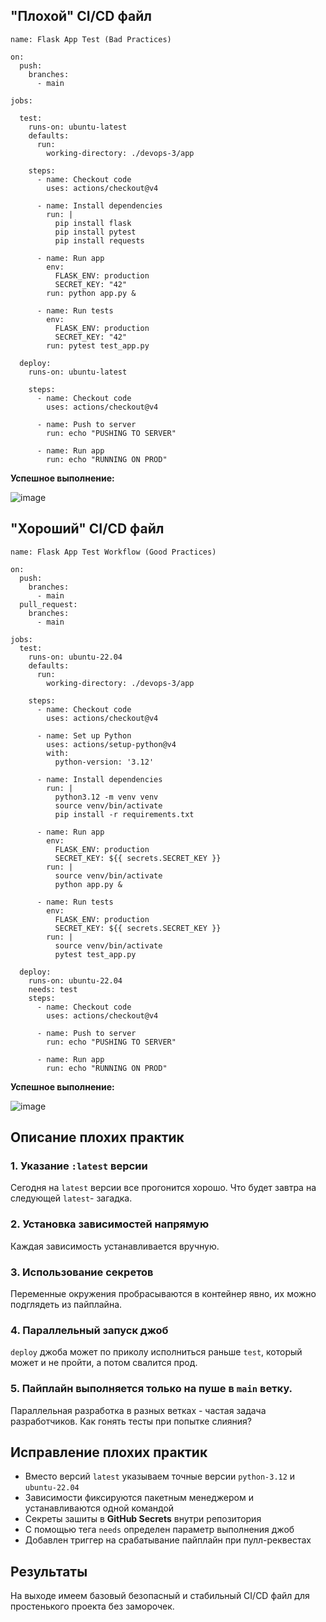 ## "Плохой" CI/CD файл

```
name: Flask App Test (Bad Practices)

on:
  push:
    branches:
      - main

jobs:

  test:
    runs-on: ubuntu-latest
    defaults:
      run:
        working-directory: ./devops-3/app

    steps:
      - name: Checkout code
        uses: actions/checkout@v4

      - name: Install dependencies
        run: |
          pip install flask
          pip install pytest
          pip install requests

      - name: Run app
        env:
          FLASK_ENV: production
          SECRET_KEY: "42"
        run: python app.py &

      - name: Run tests
        env:
          FLASK_ENV: production
          SECRET_KEY: "42"
        run: pytest test_app.py

  deploy:
    runs-on: ubuntu-latest

    steps:
      - name: Checkout code
        uses: actions/checkout@v4

      - name: Push to server
        run: echo "PUSHING TO SERVER"

      - name: Run app
        run: echo "RUNNING ON PROD"
```

**Успешное выполнение:**

![image](https://github.com/user-attachments/assets/aa6a72ad-5047-4f86-bd05-7763bb695518)

## "Хороший" CI/CD файл

```
name: Flask App Test Workflow (Good Practices)

on:
  push:
    branches:
      - main
  pull_request:
    branches:
      - main

jobs:
  test:
    runs-on: ubuntu-22.04
    defaults:
      run:
        working-directory: ./devops-3/app

    steps:
      - name: Checkout code
        uses: actions/checkout@v4

      - name: Set up Python
        uses: actions/setup-python@v4
        with:
          python-version: '3.12'

      - name: Install dependencies
        run: |
          python3.12 -m venv venv
          source venv/bin/activate
          pip install -r requirements.txt

      - name: Run app
        env:
          FLASK_ENV: production
          SECRET_KEY: ${{ secrets.SECRET_KEY }}
        run: |
          source venv/bin/activate
          python app.py &

      - name: Run tests
        env:
          FLASK_ENV: production
          SECRET_KEY: ${{ secrets.SECRET_KEY }}
        run: |
          source venv/bin/activate
          pytest test_app.py

  deploy:
    runs-on: ubuntu-22.04
    needs: test
    steps:
      - name: Checkout code
        uses: actions/checkout@v4

      - name: Push to server
        run: echo "PUSHING TO SERVER"

      - name: Run app
        run: echo "RUNNING ON PROD"
```

**Успешное выполнение:**

![image](https://github.com/user-attachments/assets/1ad8d014-ea09-42ef-898f-386ba4de58c3)

## Описание плохих практик

### 1. Указание `:latest` версии

Сегодня на `latest` версии все прогонится хорошо. Что будет завтра на следующей `latest`- загадка.

### 2. Установка зависимостей напрямую

Каждая зависимость устанавливается вручную.

### 3. Использование секретов

Переменные окружения пробрасываются в контейнер явно, их можно подглядеть из пайплайна.

### 4. Параллельный запуск джоб

`deploy` джоба может по приколу исполниться раньше `test`, который может и не пройти, а потом свалится прод.

### 5. Пайплайн выполняется только на пуше в `main` ветку.

Параллельная разработка в разных ветках - частая задача разработчиков. Как гонять тесты при попытке слияния?

## Исправление плохих практик

- Вместо версий `latest` указываем точные версии `python-3.12` и `ubuntu-22.04`
- Зависимости фиксируются пакетным менеджером и устанавливаются одной командой
- Секреты зашиты в **GitHub Secrets** внутри репозитория
- С помощью тега `needs` определен параметр выполнения джоб
- Добавлен триггер на срабатывание пайплайн при пулл-реквестах 

## Результаты

На выходе имеем базовый безопасный и стабильный CI/CD файл для простенького проекта без заморочек.
